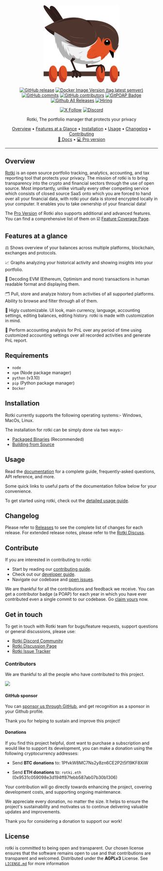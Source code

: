<p align="center">
<img src="https://raw.githubusercontent.com/rotki/rotki/develop/frontend/app/public/assets/images/rotkehlchen_no_text.png" alt="An open source portfolio tracker, accounting and analytics tool that protects your privacy" width="250">
</p>


<div align="center">

[![GitHub release](https://img.shields.io/github/release/rotki/rotki.svg)](https://GitHub.com/rotki/rotki/releases/)
[![Docker Image Version (tag latest semver)](https://img.shields.io/docker/v/rotki/rotki/latest?label=Docker)](https://hub.docker.com/layers/rotki/rotki/dev/images/sha256-acbd52985ccea0fb42820a655d994312d322a0895ee5777733582b017a89f3b0?context=explore)
[![GitHub commits](https://img.shields.io/github/commits-since/rotki/rotki/latest.svg)](https://GitHub.com/rotki/rotki/commit/)
[![GitHub contributors](https://img.shields.io/github/contributors/rotki/rotki.svg?style=flat)](https://github.com/rotki/rotki/graphs/contributors)
[![GitPOAP Badge](https://public-api.gitpoap.io/v1/repo/rotki/rotki/badge)](https://www.gitpoap.io/gh/rotki/rotki)
[![Github All Releases](https://img.shields.io/github/downloads/rotki/rotki/total.svg)](https://GitHub.com/rotki/rotki/releases/)
[![Hiring](https://img.shields.io/badge/Hiring-Open-brightgreen)](https://rotki.com/jobs/)


[![X Follow](https://img.shields.io/twitter/follow/rotkiapp)](https://twitter.com/rotkiapp)
[![Discord](https://img.shields.io/discord/657906918408585217.svg?label=&logo=discord&logoColor=ffffff&color=7389D8&labelColor=6A7EC2)](https://discord.gg/aGCxHG7)

</div>

<p align="center">
  Rotki, The portfolio manager that protects your privacy
</p>

<p align="center">
  <a href="#overview">Overview</a> •
  <a href="#features-at-a-glance">Features at a Glance</a> •
  <a href="#installation">Installation</a> •
  <a href="#usage">Usage</a> •
  <a href="#changelog">Changelog</a> •
  <a href="#contribute">Contributing</a>
  <br/>
  <a href="https://rotki.readthedocs.io/en/latest/" target="_blank">📖 Docs</a> •
  <a href="https://rotki.com/checkout/plan" target="_blank">💻 Pro version</a>
</p>

---

## Overview
[Rotki](https://rotki.com/) is an open source portfolio tracking, analytics, accounting, and tax reporting tool that protects your privacy.  The mission of rotki is to bring transparency into the crypto and financial sectors through the use of open source. Most importantly, unlike virtually every other competing service which consists of closed source SaaS onto which you are forced to hand over all your financial data, with rotki your data is stored encrypted locally in your computer. It enables you to take ownership of your financial data!

The [Pro Version](https://rotki.com/checkout/plan) of Rotki also supports additional and advanced features. You can find a comprehensive list of them on ☑️ [Feature Coverage Page](https://rotki.com/products/details).

## Features at a glance

:balance_scale: Shows overview of your balances across multiple platforms, blockchain, exchanges and protocols.

:chart_with_upwards_trend: Graphs analyzing your historical activity and showing insights into your portfolio.

:microscope: Decoding EVM (Ethereum, Optimism and more) transactions in human readable format and displaying them.

:card_index_dividers: Pull, store and analyze history from activities of all supported platforms. Ability to browse and filter through all of them.

:toolbox: Higly customizable. UI look, main currency, language, accounting settings, editing balances, editing history. rotki is made with customization in mind.

:receipt: Perform accounting analysis for PnL over any period of time using customized accounting settings over all recorded activities and generate PnL report.

## Requirements

* `node`
* `npm` (Node package manager)
* `python` (v3.10)
* `pip` (Python package manager)
* `Docker`

## Installation
Rotki currently supports the following operating systems:- Windows, MacOs, Linux.

The installation for rotki can be simply done via two ways:-
- [Packaged Binaries](https://rotki.readthedocs.io/en/latest/installation_guide.html#packaged-binaries) (Recommended)
- [Building from Source](https://rotki.readthedocs.io/en/latest/installation_guide.html#build-from-source)

## Usage

Read the [documentation](https://rotki.readthedocs.io/en/latest/) for a complete guide, frequently-asked questions, API reference, and more.

Some quick links to useful parts of the documentation follow below for your convenience.

To get started using rotki, check out the [detailed usage guide](https://rotki.readthedocs.io/en/latest/usage_guide.html).

## Changelog

Please refer to [Releases](https://rotki.readthedocs.io/en/latest/changelog.html) to see the complete list of changes for each release. For extended release notes, please refer to the [Rotki Discuss](https://github.com/rotki/rotki/releases).


## Contribute

If you are interested in contributing to rotki:

- Start by reading our [contributing guide](CONTRIBUTING.md).
- Check out our [developer guide](https://rotki.readthedocs.io/en/latest/contribute.html).
- Navigate our codebase and [open issues](https://github.com/rotki/rotki/issues).

We are thankful for all the contributions and feedback we receive. You can get a contributor badge (a POAP) for each year in which you have ever contributed even a single commit to our codebase. Go [claim yours](https://www.gitpoap.io/rp/62) now.

## Get in touch

To get in touch with Rotki team for bugs/feature requests, support questions or general discussions, please use:

- [Rotki Discord Community](https://discord.gg/aGCxHG7)
- [Rotki Discussion Page](https://github.com/rotki/rotki/discussions)
- [Rotki Issue Tracker](https://github.com/rotki/rotki/issues)

### Contributors

We are thankful to all the people who have contributed to this project.

<a href="https://github.com/rotki/rotki/graphs/contributors">
  <img src="https://contrib.rocks/image?repo=rotki/rotki&max=999&anon=1&columns=12" />
</a>

#### GitHub sponsor

You can [sponsor us through GitHub](https://github.com/sponsors/rotki/), and get recognition as a sponsor in your Github profile.

Thank you for helping to sustain and improve this project!

#### Donations
If you find this project helpful, dont want to purchase a subscription and would like to support its development, you can make a donation using the following cryptocurrency addresses:

- Send **BTC donations** to: 1PfvkW8MC7Ns2y8zn6CE2P2t5f19KF8XiW

- Send **ETH donations** to: `rotki.eth` (0x9531c059098e3d194ff87febb587ab07b30b1306)

Your contribution will go directly towards enhancing the project, covering development costs, and supporting ongoing maintenance.

We appreciate every donation, no matter the size. It helps to ensure the project's sustainability and motivates us to continue delivering valuable updates and improvements.

Thank you for considering a donation to support our work!

## License

rotki is committed to being open and transparent. Our chosen license ensures that the software remains open to use and that contributions are transparent and welcomed. Distributed under the **AGPLv3** License. See [`LICENSE.md`](https://github.com/rotki/rotki/blob/develop/LICENSE.md) for more information
